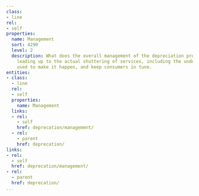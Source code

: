 ```yaml
---
class:
- line
rel:
- self
properties:
  name: Management
  sort: 4290
  level: 2
  description: What does the overall management of the depreciation process look like
    leading up to the actual shuttering of services, including the underlying tools
    used to make it happen, and keep consumers in tune.
entities:
- class:
  - line
  rel:
  - self
  properties:
    name: Management
  links:
  - rel:
    - self
    href: deprecation/management/
  - rel:
    - parent
    href: deprecation/
links:
- rel:
  - self
  href: deprecation/management/
- rel:
  - parent
  href: deprecation/
...
```

